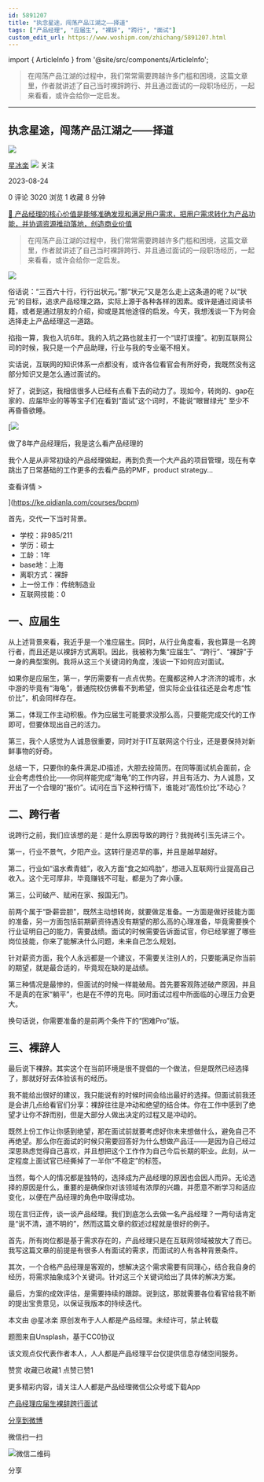 ```yaml
---
id: 5891207
title: "执念星途，闯荡产品江湖之——择道"
tags: ["产品经理", "应届生", "裸辞", "跨行", "面试"]
custom_edit_url: https://www.woshipm.com/zhichang/5891207.html
---
```

import { ArticleInfo } from '@site/src/components/ArticleInfo';

<ArticleInfo
    author="星冰楽"
    authorLink="https://www.woshipm.com/u/665875"
    published="2023-08-24"
    views={3020}
    comments={0}
    collects={1}
/>

> 在闯荡产品江湖的过程中，我们常常需要跨越许多门槛和困境，这篇文章里，作者就讲述了自己当时裸辞跨行、并且通过面试的一段职场经历，一起来看看，或许会给你一定启发。

---

## 执念星途，闯荡产品江湖之——择道

[![](https://static.woshipm.com/APP_U_201909_20190906113128_6687.jpeg?imageView2/1/w/72/h/72/q/100)](https://www.woshipm.com/u/665875)

[星冰楽](https://www.woshipm.com/u/665875) ![](https://static.woshipm.com/tag/1101_1@2x.png) 关注

2023-08-24

0 评论 3020 浏览 1 收藏 8 分钟

[🔗 产品经理的核心价值是能够准确发现和满足用户需求，把用户需求转化为产品功能，并协调资源推动落地，创造商业价值](https://ke.qidianla.com/courses/90pm)

> 在闯荡产品江湖的过程中，我们常常需要跨越许多门槛和困境，这篇文章里，作者就讲述了自己当时裸辞跨行、并且通过面试的一段职场经历，一起来看看，或许会给你一定启发。

![](https://image.woshipm.com/2023/04/13/c2a2e71a-d9de-11ed-bd5e-00163e0b5ff3.jpg)

俗话说：“三百六十行，行行出状元。”那“状元”又是怎么走上这条道的呢？以“状元”的目标，追求产品经理之路，实际上源于各种各样的因素。或许是通过阅读书籍，或者是通过朋友的介绍，抑或是其他途径的启发。今天，我想浅谈一下为何会选择走上产品经理这一道路。

掐指一算，我也入坑6年。我的入坑之路也就主打一个“误打误撞”。初到互联网公司的时候，我只是一个产品助理，行业与我的专业毫不相关。

实话说，互联网的知识体系一点都没有，或许各位看官会有所好奇，我既然没有这部分知识又是怎么通过面试的。

好了，说到这，我相信很多人已经有点看下去的动力了。现如今，转岗的、gap在家的、应届毕业的等等宝子们在看到“面试”这个词时，不能说“眼冒绿光” 至少不再昏昏欲睡。

[![](https://image.woshipm.com/2023/08/02/bf59b8ba-30e4-11ee-88e7-00163e0b5ff3.png)

做了8年产品经理后，我是这么看产品经理的

我个人是从非常初级的产品经理做起，再到负责一个大产品的项目管理，现在有幸跳出了日常基础的工作更多的去看产品的PMF，product strategy...

查看详情 >

](https://ke.qidianla.com/courses/bcpm)

首先，交代一下当时背景。

*   学校：非985/211
*   学历：硕士
*   工龄：1年
*   base地：上海
*   离职方式：裸辞
*   上一份工作：传统制造业
*   互联网技能：0

## 一、应届生

从上述背景来看，我近乎是一个准应届生。同时，从行业角度看，我也算是一名跨行者，而且还是以裸辞方式离职。因此，我被称为集“应届生”、“跨行”、“裸辞”于一身的典型案例。我将从这三个关键词的角度，浅谈一下如何应对面试。

如果你是应届生，第一，学历需要有一点点优势。在魔都这种人才济济的城市，水中游的毕竟有“海龟”，普通院校仿佛看不到希望，但实际企业往往还是会考虑“性价比”，机会同样存在。

第二，体现工作主动积极。作为应届生可能要求没那么高，只要能完成交代的工作即可，但要体现出自己的活力。

第三，我个人感觉为人诚恳很重要，同时对于IT互联网这个行业，还是要保持对新鲜事物的好奇。

总结一下，只要你的条件满足JD描述，大胆去投简历。在同等面试机会面前，企业会考虑性价比——你同样能完成“海龟”的工作内容，并且有活力、为人诚恳，又开出了一个合理的“报价”。试问在当下这种行情下，谁能对“高性价比”不动心？

## 二、跨行者

说跨行之前，我们应该想的是：是什么原因导致的跨行？我抛砖引玉先讲三个。

第一，行业不景气，夕阳产业。这转行是迟早的事，并且是越早越好。

第二，行业如“温水煮青蛙”，收入方面“食之如鸡肋”，想进入互联网行业提高自己收入。这个无可厚非，毕竟赚钱不可耻，都是为了奔小康。

第三，公司破产、赋闲在家、报国无门。

前两个属于“卧薪尝胆”，既然主动想转岗，就要做足准备。一方面是做好技能方面的准备，另一方面包括前期薪资待遇没有期望的那么高的心理准备，毕竟需要换个行业证明自己的能力，需要战绩。面试的时候需要告诉面试官，你已经掌握了哪些岗位技能，你来了能解决什么问题，未来自己怎么规划。

针对薪资方面，我个人永远都是一个建议，不需要关注别人的，只要能满足你当前的期望，就是最合适的，毕竟现在缺的是战绩。

第三种情况是最惨的，但面试的时候一样能破局。首先要客观陈述破产原因，并且不是真的在家“躺平”，也是在不停的充电。同时面试过程中所面临的心理压力会更大。

换句话说，你需要准备的是前两个条件下的“困难Pro”版。

## 三、裸辞人

最后说下裸辞。其实这个在当前环境是很不提倡的一个做法，但是既然已经选择了，那就好好去体验该有的经历。

我不能给出很好的建议，我只能说有的时候时间会给出最好的选择。但面试前我还是会讲几点给看官们分享：裸辞往往是冲动和绝望的结合体。你在工作中感到了绝望才让你不辞而别，但是大部分人做出决定的过程又是冲动的。

既然上份工作让你感到绝望，那在面试前就要考虑好你未来想做什么，避免自己不再绝望。那么你在面试的时候只需要回答好为什么想做产品汪——是因为自己经过深思熟虑觉得自己喜欢，并且想把这个工作作为自己今后长期的职业。此刻，从一定程度上面试官已经撕掉了一半你“不稳定”的标签。

当然，每个人的情况都是独特的，选择成为产品经理的原因也会因人而异。无论选择的原因是什么，重要的是确保你对该领域有浓厚的兴趣，并愿意不断学习和适应变化，以便在产品经理的角色中取得成功。

现在言归正传，谈一谈产品经理。我们到底怎么去做一名产品经理？一两句话肯定是“说不清，道不明的”，然而这篇文章的叙述过程就是很好的例子。

首先，所有岗位都是基于需求存在的，产品经理只是在互联网领域被放大了而已。我写这篇文章的前提是有很多人有面试的需求，而面试的人有各种背景条件。

其次，一个合格产品经理是客观的，想解决这个需求需要有同理心，结合我自身的经历，将需求抽象成3个关键词。针对这三个关键词给出了具体的解决方案。

最后，方案的成效评估，是需要持续的跟踪。说到这，那就需要各位看官给我不断的提出宝贵意见，以保证我版本的持续迭代。

本文由 @星冰楽 原创发布于人人都是产品经理。未经许可，禁止转载

题图来自Unsplash，基于CC0协议

该文观点仅代表作者本人，人人都是产品经理平台仅提供信息存储空间服务。

赞赏 收藏已收藏1 点赞已赞1

更多精彩内容，请关注人人都是产品经理微信公众号或下载App

[产品经理](https://www.woshipm.com/tag/pmd)[应届生](https://www.woshipm.com/tag/%e5%ba%94%e5%b1%8a%e7%94%9f)[裸辞](https://www.woshipm.com/tag/%e8%a3%b8%e8%be%9e)[跨行](https://www.woshipm.com/tag/%e8%b7%a8%e8%a1%8c)[面试](https://www.woshipm.com/tag/%e9%9d%a2%e8%af%95)

[分享到微博](https://service.weibo.com/share/share.php?appkey=2775287854&title=执念星途，闯荡产品江湖之——择道&url=https://www.woshipm.com/zhichang/5891207.html&pic=https://image.woshipm.com/2023/04/13/c2a2e71a-d9de-11ed-bd5e-00163e0b5ff3.jpg)

微信扫一扫

![微信二维码](https://api.pwmqr.com/qrcode/create/?url=https://www.woshipm.com/zhichang/5891207.html)

分享